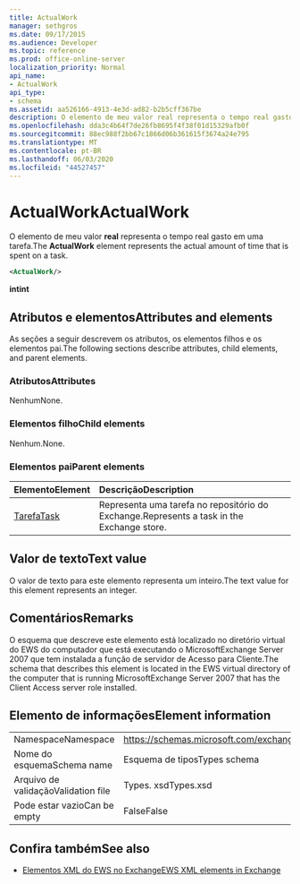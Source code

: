 ```yaml
---
title: ActualWork
manager: sethgros
ms.date: 09/17/2015
ms.audience: Developer
ms.topic: reference
ms.prod: office-online-server
localization_priority: Normal
api_name:
- ActualWork
api_type:
- schema
ms.assetid: aa526166-4913-4e3d-ad82-b2b5cff367be
description: O elemento de meu valor real representa o tempo real gasto em uma tarefa.
ms.openlocfilehash: dda3c4b64f7de26fb8695f4f38f01d15329afb0f
ms.sourcegitcommit: 88ec988f2bb67c1866d06b361615f3674a24e795
ms.translationtype: MT
ms.contentlocale: pt-BR
ms.lasthandoff: 06/03/2020
ms.locfileid: "44527457"
---
```

# <a name="actualwork"></a><span data-ttu-id="318e2-103">ActualWork</span><span class="sxs-lookup"><span data-stu-id="318e2-103">ActualWork</span></span>

<span data-ttu-id="318e2-104">O elemento de meu valor **real** representa o tempo real gasto em uma tarefa.</span><span class="sxs-lookup"><span data-stu-id="318e2-104">The **ActualWork** element represents the actual amount of time that is spent on a task.</span></span> 
  
```xml
<ActualWork/>
```

 <span data-ttu-id="318e2-105">**int**</span><span class="sxs-lookup"><span data-stu-id="318e2-105">**int**</span></span>
## <a name="attributes-and-elements"></a><span data-ttu-id="318e2-106">Atributos e elementos</span><span class="sxs-lookup"><span data-stu-id="318e2-106">Attributes and elements</span></span>

<span data-ttu-id="318e2-107">As seções a seguir descrevem os atributos, os elementos filhos e os elementos pai.</span><span class="sxs-lookup"><span data-stu-id="318e2-107">The following sections describe attributes, child elements, and parent elements.</span></span>
  
### <a name="attributes"></a><span data-ttu-id="318e2-108">Atributos</span><span class="sxs-lookup"><span data-stu-id="318e2-108">Attributes</span></span>

<span data-ttu-id="318e2-109">Nenhum</span><span class="sxs-lookup"><span data-stu-id="318e2-109">None.</span></span>
  
### <a name="child-elements"></a><span data-ttu-id="318e2-110">Elementos filho</span><span class="sxs-lookup"><span data-stu-id="318e2-110">Child elements</span></span>

<span data-ttu-id="318e2-111">Nenhum.</span><span class="sxs-lookup"><span data-stu-id="318e2-111">None.</span></span>
  
### <a name="parent-elements"></a><span data-ttu-id="318e2-112">Elementos pai</span><span class="sxs-lookup"><span data-stu-id="318e2-112">Parent elements</span></span>

|<span data-ttu-id="318e2-113">**Elemento**</span><span class="sxs-lookup"><span data-stu-id="318e2-113">**Element**</span></span>|<span data-ttu-id="318e2-114">**Descrição**</span><span class="sxs-lookup"><span data-stu-id="318e2-114">**Description**</span></span>|
|:-----|:-----|
|[<span data-ttu-id="318e2-115">Tarefa</span><span class="sxs-lookup"><span data-stu-id="318e2-115">Task</span></span>](task.md) <br/> |<span data-ttu-id="318e2-116">Representa uma tarefa no repositório do Exchange.</span><span class="sxs-lookup"><span data-stu-id="318e2-116">Represents a task in the Exchange store.</span></span>  <br/> |
   
## <a name="text-value"></a><span data-ttu-id="318e2-117">Valor de texto</span><span class="sxs-lookup"><span data-stu-id="318e2-117">Text value</span></span>

<span data-ttu-id="318e2-118">O valor de texto para este elemento representa um inteiro.</span><span class="sxs-lookup"><span data-stu-id="318e2-118">The text value for this element represents an integer.</span></span>
  
## <a name="remarks"></a><span data-ttu-id="318e2-119">Comentários</span><span class="sxs-lookup"><span data-stu-id="318e2-119">Remarks</span></span>

<span data-ttu-id="318e2-120">O esquema que descreve este elemento está localizado no diretório virtual do EWS do computador que está executando o MicrosoftExchange Server 2007 que tem instalada a função de servidor de Acesso para Cliente.</span><span class="sxs-lookup"><span data-stu-id="318e2-120">The schema that describes this element is located in the EWS virtual directory of the computer that is running MicrosoftExchange Server 2007 that has the Client Access server role installed.</span></span>
  
## <a name="element-information"></a><span data-ttu-id="318e2-121">Elemento de informações</span><span class="sxs-lookup"><span data-stu-id="318e2-121">Element information</span></span>

|||
|:-----|:-----|
|<span data-ttu-id="318e2-122">Namespace</span><span class="sxs-lookup"><span data-stu-id="318e2-122">Namespace</span></span>  <br/> |https://schemas.microsoft.com/exchange/services/2006/types  <br/> |
|<span data-ttu-id="318e2-123">Nome do esquema</span><span class="sxs-lookup"><span data-stu-id="318e2-123">Schema name</span></span>  <br/> |<span data-ttu-id="318e2-124">Esquema de tipos</span><span class="sxs-lookup"><span data-stu-id="318e2-124">Types schema</span></span>  <br/> |
|<span data-ttu-id="318e2-125">Arquivo de validação</span><span class="sxs-lookup"><span data-stu-id="318e2-125">Validation file</span></span>  <br/> |<span data-ttu-id="318e2-126">Types. xsd</span><span class="sxs-lookup"><span data-stu-id="318e2-126">Types.xsd</span></span>  <br/> |
|<span data-ttu-id="318e2-127">Pode estar vazio</span><span class="sxs-lookup"><span data-stu-id="318e2-127">Can be empty</span></span>  <br/> |<span data-ttu-id="318e2-128">False</span><span class="sxs-lookup"><span data-stu-id="318e2-128">False</span></span>  <br/> |
   
## <a name="see-also"></a><span data-ttu-id="318e2-129">Confira também</span><span class="sxs-lookup"><span data-stu-id="318e2-129">See also</span></span>

- [<span data-ttu-id="318e2-130">Elementos XML do EWS no Exchange</span><span class="sxs-lookup"><span data-stu-id="318e2-130">EWS XML elements in Exchange</span></span>](ews-xml-elements-in-exchange.md)

